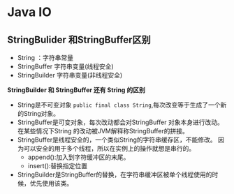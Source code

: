# Java IO
## StringBulider 和StringBuffer区别

* String ：字符串常量
* StringBuffer 字符串变量(线程安全)
* StringBuilder 字符串变量(非线程安全)

**StringBuilder 和 StringBuffer 还有 String 的区别**
* String是不可变对象 `public final class String`,每次改变等于生成了一个新的String对象。               
* StringBuffer是可变对象，每次改动都会对StringBuffer 对象本身进行改动。在某些情况下String 的改动被JVM解释称StringBuffer的拼接。
* StringBuffer是线程安全的，一个类似String的字符串缓存区，不能修改。
因为可以安全的用于多个线程，所以在实例上的操作就想是串行的。
    * append():加入到字符缓冲区的末尾。
    * insert():替换指定位置
* StringBuilder是StringBuffer的替换，在字符串缓冲区被单个线程使用的时候，优先使用该类。
